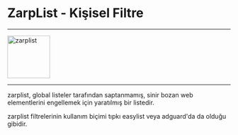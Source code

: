 # ZarpList - Kişisel Filtre
------------
<img title="Kişisel Bir Mesele" src="https://i.imgur.com/wIzRPUF.png" width="96" alt="zarplist" data-canonical-src="https://github.com/denzhaummer/zarplist" style="max-width: 100%;">

------------


zarplist, global listeler tarafından saptanmamış, sinir bozan web elementlerini engellemek için yaratılmış bir listedir.

zarplist filtrelerinin kullanım biçimi tıpkı easylist veya adguard'da da olduğu gibidir.
